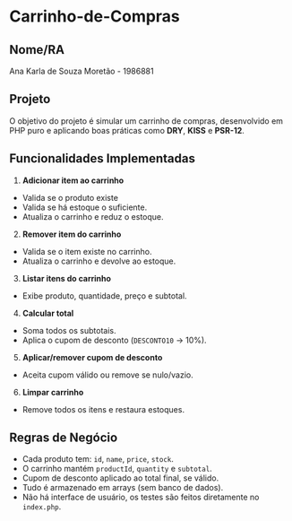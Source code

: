 # Carrinho-de-Compras

## Nome/RA
Ana Karla de Souza Moretão -
1986881

## Projeto
O objetivo do projeto é simular um carrinho de compras, desenvolvido em PHP puro e aplicando boas práticas como **DRY**, **KISS** e **PSR-12**.

## Funcionalidades Implementadas

1. **Adicionar item ao carrinho**
- Valida se o produto existe
- Valida se há estoque o suficiente.
- Atualiza o carrinho e reduz o estoque.

2. **Remover item do carrinho**
- Valida se o item existe no carrinho.
- Atualiza o carrinho e devolve ao estoque.

3. **Listar itens do carrinho**
- Exibe produto, quantidade, preço e subtotal.

4. **Calcular total**
- Soma todos os subtotais.
- Aplica o cupom de desconto (`DESCONTO10` -> 10%).

5. **Aplicar/remover cupom de desconto**
- Aceita cupom válido ou remove se nulo/vazio.

6. **Limpar carrinho**
- Remove todos os itens e restaura estoques.

## Regras de Negócio

- Cada produto tem: `id`, `name`, `price`, `stock`.
- O carrinho mantém `productId`, `quantity` e `subtotal`.
- Cupom de desconto aplicado ao total final, se válido.
- Tudo é armazenado em arrays (sem banco de dados).
- Não há interface de usuário, os testes são feitos diretamente no `index.php`.
